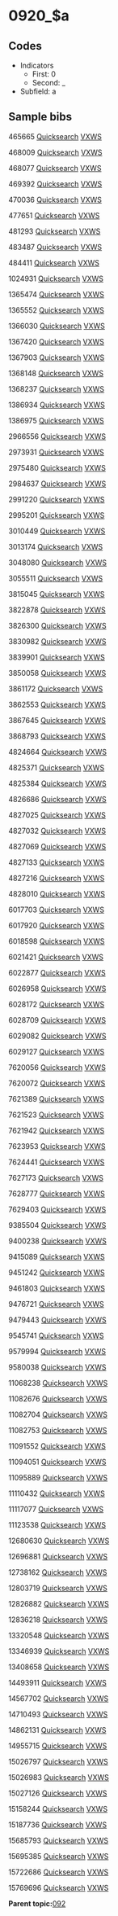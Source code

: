 # 0920\_$a

## Codes

-   Indicators
    -   First: 0
    -   Second: \_
-   Subfield: a

## Sample bibs

465665 [Quicksearch](https://search.library.yale.edu/catalog/465665) [VXWS](http://prodorbis.library.yale.edu:7014/vxws/GetHoldingsService?bibId=465665)

468009 [Quicksearch](https://search.library.yale.edu/catalog/468009) [VXWS](http://prodorbis.library.yale.edu:7014/vxws/GetHoldingsService?bibId=468009)

468077 [Quicksearch](https://search.library.yale.edu/catalog/468077) [VXWS](http://prodorbis.library.yale.edu:7014/vxws/GetHoldingsService?bibId=468077)

469392 [Quicksearch](https://search.library.yale.edu/catalog/469392) [VXWS](http://prodorbis.library.yale.edu:7014/vxws/GetHoldingsService?bibId=469392)

470036 [Quicksearch](https://search.library.yale.edu/catalog/470036) [VXWS](http://prodorbis.library.yale.edu:7014/vxws/GetHoldingsService?bibId=470036)

477651 [Quicksearch](https://search.library.yale.edu/catalog/477651) [VXWS](http://prodorbis.library.yale.edu:7014/vxws/GetHoldingsService?bibId=477651)

481293 [Quicksearch](https://search.library.yale.edu/catalog/481293) [VXWS](http://prodorbis.library.yale.edu:7014/vxws/GetHoldingsService?bibId=481293)

483487 [Quicksearch](https://search.library.yale.edu/catalog/483487) [VXWS](http://prodorbis.library.yale.edu:7014/vxws/GetHoldingsService?bibId=483487)

484411 [Quicksearch](https://search.library.yale.edu/catalog/484411) [VXWS](http://prodorbis.library.yale.edu:7014/vxws/GetHoldingsService?bibId=484411)

1024931 [Quicksearch](https://search.library.yale.edu/catalog/1024931) [VXWS](http://prodorbis.library.yale.edu:7014/vxws/GetHoldingsService?bibId=1024931)

1365474 [Quicksearch](https://search.library.yale.edu/catalog/1365474) [VXWS](http://prodorbis.library.yale.edu:7014/vxws/GetHoldingsService?bibId=1365474)

1365552 [Quicksearch](https://search.library.yale.edu/catalog/1365552) [VXWS](http://prodorbis.library.yale.edu:7014/vxws/GetHoldingsService?bibId=1365552)

1366030 [Quicksearch](https://search.library.yale.edu/catalog/1366030) [VXWS](http://prodorbis.library.yale.edu:7014/vxws/GetHoldingsService?bibId=1366030)

1367420 [Quicksearch](https://search.library.yale.edu/catalog/1367420) [VXWS](http://prodorbis.library.yale.edu:7014/vxws/GetHoldingsService?bibId=1367420)

1367903 [Quicksearch](https://search.library.yale.edu/catalog/1367903) [VXWS](http://prodorbis.library.yale.edu:7014/vxws/GetHoldingsService?bibId=1367903)

1368148 [Quicksearch](https://search.library.yale.edu/catalog/1368148) [VXWS](http://prodorbis.library.yale.edu:7014/vxws/GetHoldingsService?bibId=1368148)

1368237 [Quicksearch](https://search.library.yale.edu/catalog/1368237) [VXWS](http://prodorbis.library.yale.edu:7014/vxws/GetHoldingsService?bibId=1368237)

1386934 [Quicksearch](https://search.library.yale.edu/catalog/1386934) [VXWS](http://prodorbis.library.yale.edu:7014/vxws/GetHoldingsService?bibId=1386934)

1386975 [Quicksearch](https://search.library.yale.edu/catalog/1386975) [VXWS](http://prodorbis.library.yale.edu:7014/vxws/GetHoldingsService?bibId=1386975)

2966556 [Quicksearch](https://search.library.yale.edu/catalog/2966556) [VXWS](http://prodorbis.library.yale.edu:7014/vxws/GetHoldingsService?bibId=2966556)

2973931 [Quicksearch](https://search.library.yale.edu/catalog/2973931) [VXWS](http://prodorbis.library.yale.edu:7014/vxws/GetHoldingsService?bibId=2973931)

2975480 [Quicksearch](https://search.library.yale.edu/catalog/2975480) [VXWS](http://prodorbis.library.yale.edu:7014/vxws/GetHoldingsService?bibId=2975480)

2984637 [Quicksearch](https://search.library.yale.edu/catalog/2984637) [VXWS](http://prodorbis.library.yale.edu:7014/vxws/GetHoldingsService?bibId=2984637)

2991220 [Quicksearch](https://search.library.yale.edu/catalog/2991220) [VXWS](http://prodorbis.library.yale.edu:7014/vxws/GetHoldingsService?bibId=2991220)

2995201 [Quicksearch](https://search.library.yale.edu/catalog/2995201) [VXWS](http://prodorbis.library.yale.edu:7014/vxws/GetHoldingsService?bibId=2995201)

3010449 [Quicksearch](https://search.library.yale.edu/catalog/3010449) [VXWS](http://prodorbis.library.yale.edu:7014/vxws/GetHoldingsService?bibId=3010449)

3013174 [Quicksearch](https://search.library.yale.edu/catalog/3013174) [VXWS](http://prodorbis.library.yale.edu:7014/vxws/GetHoldingsService?bibId=3013174)

3048080 [Quicksearch](https://search.library.yale.edu/catalog/3048080) [VXWS](http://prodorbis.library.yale.edu:7014/vxws/GetHoldingsService?bibId=3048080)

3055511 [Quicksearch](https://search.library.yale.edu/catalog/3055511) [VXWS](http://prodorbis.library.yale.edu:7014/vxws/GetHoldingsService?bibId=3055511)

3815045 [Quicksearch](https://search.library.yale.edu/catalog/3815045) [VXWS](http://prodorbis.library.yale.edu:7014/vxws/GetHoldingsService?bibId=3815045)

3822878 [Quicksearch](https://search.library.yale.edu/catalog/3822878) [VXWS](http://prodorbis.library.yale.edu:7014/vxws/GetHoldingsService?bibId=3822878)

3826300 [Quicksearch](https://search.library.yale.edu/catalog/3826300) [VXWS](http://prodorbis.library.yale.edu:7014/vxws/GetHoldingsService?bibId=3826300)

3830982 [Quicksearch](https://search.library.yale.edu/catalog/3830982) [VXWS](http://prodorbis.library.yale.edu:7014/vxws/GetHoldingsService?bibId=3830982)

3839901 [Quicksearch](https://search.library.yale.edu/catalog/3839901) [VXWS](http://prodorbis.library.yale.edu:7014/vxws/GetHoldingsService?bibId=3839901)

3850058 [Quicksearch](https://search.library.yale.edu/catalog/3850058) [VXWS](http://prodorbis.library.yale.edu:7014/vxws/GetHoldingsService?bibId=3850058)

3861172 [Quicksearch](https://search.library.yale.edu/catalog/3861172) [VXWS](http://prodorbis.library.yale.edu:7014/vxws/GetHoldingsService?bibId=3861172)

3862553 [Quicksearch](https://search.library.yale.edu/catalog/3862553) [VXWS](http://prodorbis.library.yale.edu:7014/vxws/GetHoldingsService?bibId=3862553)

3867645 [Quicksearch](https://search.library.yale.edu/catalog/3867645) [VXWS](http://prodorbis.library.yale.edu:7014/vxws/GetHoldingsService?bibId=3867645)

3868793 [Quicksearch](https://search.library.yale.edu/catalog/3868793) [VXWS](http://prodorbis.library.yale.edu:7014/vxws/GetHoldingsService?bibId=3868793)

4824664 [Quicksearch](https://search.library.yale.edu/catalog/4824664) [VXWS](http://prodorbis.library.yale.edu:7014/vxws/GetHoldingsService?bibId=4824664)

4825371 [Quicksearch](https://search.library.yale.edu/catalog/4825371) [VXWS](http://prodorbis.library.yale.edu:7014/vxws/GetHoldingsService?bibId=4825371)

4825384 [Quicksearch](https://search.library.yale.edu/catalog/4825384) [VXWS](http://prodorbis.library.yale.edu:7014/vxws/GetHoldingsService?bibId=4825384)

4826686 [Quicksearch](https://search.library.yale.edu/catalog/4826686) [VXWS](http://prodorbis.library.yale.edu:7014/vxws/GetHoldingsService?bibId=4826686)

4827025 [Quicksearch](https://search.library.yale.edu/catalog/4827025) [VXWS](http://prodorbis.library.yale.edu:7014/vxws/GetHoldingsService?bibId=4827025)

4827032 [Quicksearch](https://search.library.yale.edu/catalog/4827032) [VXWS](http://prodorbis.library.yale.edu:7014/vxws/GetHoldingsService?bibId=4827032)

4827069 [Quicksearch](https://search.library.yale.edu/catalog/4827069) [VXWS](http://prodorbis.library.yale.edu:7014/vxws/GetHoldingsService?bibId=4827069)

4827133 [Quicksearch](https://search.library.yale.edu/catalog/4827133) [VXWS](http://prodorbis.library.yale.edu:7014/vxws/GetHoldingsService?bibId=4827133)

4827216 [Quicksearch](https://search.library.yale.edu/catalog/4827216) [VXWS](http://prodorbis.library.yale.edu:7014/vxws/GetHoldingsService?bibId=4827216)

4828010 [Quicksearch](https://search.library.yale.edu/catalog/4828010) [VXWS](http://prodorbis.library.yale.edu:7014/vxws/GetHoldingsService?bibId=4828010)

6017703 [Quicksearch](https://search.library.yale.edu/catalog/6017703) [VXWS](http://prodorbis.library.yale.edu:7014/vxws/GetHoldingsService?bibId=6017703)

6017920 [Quicksearch](https://search.library.yale.edu/catalog/6017920) [VXWS](http://prodorbis.library.yale.edu:7014/vxws/GetHoldingsService?bibId=6017920)

6018598 [Quicksearch](https://search.library.yale.edu/catalog/6018598) [VXWS](http://prodorbis.library.yale.edu:7014/vxws/GetHoldingsService?bibId=6018598)

6021421 [Quicksearch](https://search.library.yale.edu/catalog/6021421) [VXWS](http://prodorbis.library.yale.edu:7014/vxws/GetHoldingsService?bibId=6021421)

6022877 [Quicksearch](https://search.library.yale.edu/catalog/6022877) [VXWS](http://prodorbis.library.yale.edu:7014/vxws/GetHoldingsService?bibId=6022877)

6026958 [Quicksearch](https://search.library.yale.edu/catalog/6026958) [VXWS](http://prodorbis.library.yale.edu:7014/vxws/GetHoldingsService?bibId=6026958)

6028172 [Quicksearch](https://search.library.yale.edu/catalog/6028172) [VXWS](http://prodorbis.library.yale.edu:7014/vxws/GetHoldingsService?bibId=6028172)

6028709 [Quicksearch](https://search.library.yale.edu/catalog/6028709) [VXWS](http://prodorbis.library.yale.edu:7014/vxws/GetHoldingsService?bibId=6028709)

6029082 [Quicksearch](https://search.library.yale.edu/catalog/6029082) [VXWS](http://prodorbis.library.yale.edu:7014/vxws/GetHoldingsService?bibId=6029082)

6029127 [Quicksearch](https://search.library.yale.edu/catalog/6029127) [VXWS](http://prodorbis.library.yale.edu:7014/vxws/GetHoldingsService?bibId=6029127)

7620056 [Quicksearch](https://search.library.yale.edu/catalog/7620056) [VXWS](http://prodorbis.library.yale.edu:7014/vxws/GetHoldingsService?bibId=7620056)

7620072 [Quicksearch](https://search.library.yale.edu/catalog/7620072) [VXWS](http://prodorbis.library.yale.edu:7014/vxws/GetHoldingsService?bibId=7620072)

7621389 [Quicksearch](https://search.library.yale.edu/catalog/7621389) [VXWS](http://prodorbis.library.yale.edu:7014/vxws/GetHoldingsService?bibId=7621389)

7621523 [Quicksearch](https://search.library.yale.edu/catalog/7621523) [VXWS](http://prodorbis.library.yale.edu:7014/vxws/GetHoldingsService?bibId=7621523)

7621942 [Quicksearch](https://search.library.yale.edu/catalog/7621942) [VXWS](http://prodorbis.library.yale.edu:7014/vxws/GetHoldingsService?bibId=7621942)

7623953 [Quicksearch](https://search.library.yale.edu/catalog/7623953) [VXWS](http://prodorbis.library.yale.edu:7014/vxws/GetHoldingsService?bibId=7623953)

7624441 [Quicksearch](https://search.library.yale.edu/catalog/7624441) [VXWS](http://prodorbis.library.yale.edu:7014/vxws/GetHoldingsService?bibId=7624441)

7627173 [Quicksearch](https://search.library.yale.edu/catalog/7627173) [VXWS](http://prodorbis.library.yale.edu:7014/vxws/GetHoldingsService?bibId=7627173)

7628777 [Quicksearch](https://search.library.yale.edu/catalog/7628777) [VXWS](http://prodorbis.library.yale.edu:7014/vxws/GetHoldingsService?bibId=7628777)

7629403 [Quicksearch](https://search.library.yale.edu/catalog/7629403) [VXWS](http://prodorbis.library.yale.edu:7014/vxws/GetHoldingsService?bibId=7629403)

9385504 [Quicksearch](https://search.library.yale.edu/catalog/9385504) [VXWS](http://prodorbis.library.yale.edu:7014/vxws/GetHoldingsService?bibId=9385504)

9400238 [Quicksearch](https://search.library.yale.edu/catalog/9400238) [VXWS](http://prodorbis.library.yale.edu:7014/vxws/GetHoldingsService?bibId=9400238)

9415089 [Quicksearch](https://search.library.yale.edu/catalog/9415089) [VXWS](http://prodorbis.library.yale.edu:7014/vxws/GetHoldingsService?bibId=9415089)

9451242 [Quicksearch](https://search.library.yale.edu/catalog/9451242) [VXWS](http://prodorbis.library.yale.edu:7014/vxws/GetHoldingsService?bibId=9451242)

9461803 [Quicksearch](https://search.library.yale.edu/catalog/9461803) [VXWS](http://prodorbis.library.yale.edu:7014/vxws/GetHoldingsService?bibId=9461803)

9476721 [Quicksearch](https://search.library.yale.edu/catalog/9476721) [VXWS](http://prodorbis.library.yale.edu:7014/vxws/GetHoldingsService?bibId=9476721)

9479443 [Quicksearch](https://search.library.yale.edu/catalog/9479443) [VXWS](http://prodorbis.library.yale.edu:7014/vxws/GetHoldingsService?bibId=9479443)

9545741 [Quicksearch](https://search.library.yale.edu/catalog/9545741) [VXWS](http://prodorbis.library.yale.edu:7014/vxws/GetHoldingsService?bibId=9545741)

9579994 [Quicksearch](https://search.library.yale.edu/catalog/9579994) [VXWS](http://prodorbis.library.yale.edu:7014/vxws/GetHoldingsService?bibId=9579994)

9580038 [Quicksearch](https://search.library.yale.edu/catalog/9580038) [VXWS](http://prodorbis.library.yale.edu:7014/vxws/GetHoldingsService?bibId=9580038)

11068238 [Quicksearch](https://search.library.yale.edu/catalog/11068238) [VXWS](http://prodorbis.library.yale.edu:7014/vxws/GetHoldingsService?bibId=11068238)

11082676 [Quicksearch](https://search.library.yale.edu/catalog/11082676) [VXWS](http://prodorbis.library.yale.edu:7014/vxws/GetHoldingsService?bibId=11082676)

11082704 [Quicksearch](https://search.library.yale.edu/catalog/11082704) [VXWS](http://prodorbis.library.yale.edu:7014/vxws/GetHoldingsService?bibId=11082704)

11082753 [Quicksearch](https://search.library.yale.edu/catalog/11082753) [VXWS](http://prodorbis.library.yale.edu:7014/vxws/GetHoldingsService?bibId=11082753)

11091552 [Quicksearch](https://search.library.yale.edu/catalog/11091552) [VXWS](http://prodorbis.library.yale.edu:7014/vxws/GetHoldingsService?bibId=11091552)

11094051 [Quicksearch](https://search.library.yale.edu/catalog/11094051) [VXWS](http://prodorbis.library.yale.edu:7014/vxws/GetHoldingsService?bibId=11094051)

11095889 [Quicksearch](https://search.library.yale.edu/catalog/11095889) [VXWS](http://prodorbis.library.yale.edu:7014/vxws/GetHoldingsService?bibId=11095889)

11110432 [Quicksearch](https://search.library.yale.edu/catalog/11110432) [VXWS](http://prodorbis.library.yale.edu:7014/vxws/GetHoldingsService?bibId=11110432)

11117077 [Quicksearch](https://search.library.yale.edu/catalog/11117077) [VXWS](http://prodorbis.library.yale.edu:7014/vxws/GetHoldingsService?bibId=11117077)

11123538 [Quicksearch](https://search.library.yale.edu/catalog/11123538) [VXWS](http://prodorbis.library.yale.edu:7014/vxws/GetHoldingsService?bibId=11123538)

12680630 [Quicksearch](https://search.library.yale.edu/catalog/12680630) [VXWS](http://prodorbis.library.yale.edu:7014/vxws/GetHoldingsService?bibId=12680630)

12696881 [Quicksearch](https://search.library.yale.edu/catalog/12696881) [VXWS](http://prodorbis.library.yale.edu:7014/vxws/GetHoldingsService?bibId=12696881)

12738162 [Quicksearch](https://search.library.yale.edu/catalog/12738162) [VXWS](http://prodorbis.library.yale.edu:7014/vxws/GetHoldingsService?bibId=12738162)

12803719 [Quicksearch](https://search.library.yale.edu/catalog/12803719) [VXWS](http://prodorbis.library.yale.edu:7014/vxws/GetHoldingsService?bibId=12803719)

12826882 [Quicksearch](https://search.library.yale.edu/catalog/12826882) [VXWS](http://prodorbis.library.yale.edu:7014/vxws/GetHoldingsService?bibId=12826882)

12836218 [Quicksearch](https://search.library.yale.edu/catalog/12836218) [VXWS](http://prodorbis.library.yale.edu:7014/vxws/GetHoldingsService?bibId=12836218)

13320548 [Quicksearch](https://search.library.yale.edu/catalog/13320548) [VXWS](http://prodorbis.library.yale.edu:7014/vxws/GetHoldingsService?bibId=13320548)

13346939 [Quicksearch](https://search.library.yale.edu/catalog/13346939) [VXWS](http://prodorbis.library.yale.edu:7014/vxws/GetHoldingsService?bibId=13346939)

13408658 [Quicksearch](https://search.library.yale.edu/catalog/13408658) [VXWS](http://prodorbis.library.yale.edu:7014/vxws/GetHoldingsService?bibId=13408658)

14493911 [Quicksearch](https://search.library.yale.edu/catalog/14493911) [VXWS](http://prodorbis.library.yale.edu:7014/vxws/GetHoldingsService?bibId=14493911)

14567702 [Quicksearch](https://search.library.yale.edu/catalog/14567702) [VXWS](http://prodorbis.library.yale.edu:7014/vxws/GetHoldingsService?bibId=14567702)

14710493 [Quicksearch](https://search.library.yale.edu/catalog/14710493) [VXWS](http://prodorbis.library.yale.edu:7014/vxws/GetHoldingsService?bibId=14710493)

14862131 [Quicksearch](https://search.library.yale.edu/catalog/14862131) [VXWS](http://prodorbis.library.yale.edu:7014/vxws/GetHoldingsService?bibId=14862131)

14955715 [Quicksearch](https://search.library.yale.edu/catalog/14955715) [VXWS](http://prodorbis.library.yale.edu:7014/vxws/GetHoldingsService?bibId=14955715)

15026797 [Quicksearch](https://search.library.yale.edu/catalog/15026797) [VXWS](http://prodorbis.library.yale.edu:7014/vxws/GetHoldingsService?bibId=15026797)

15026983 [Quicksearch](https://search.library.yale.edu/catalog/15026983) [VXWS](http://prodorbis.library.yale.edu:7014/vxws/GetHoldingsService?bibId=15026983)

15027126 [Quicksearch](https://search.library.yale.edu/catalog/15027126) [VXWS](http://prodorbis.library.yale.edu:7014/vxws/GetHoldingsService?bibId=15027126)

15158244 [Quicksearch](https://search.library.yale.edu/catalog/15158244) [VXWS](http://prodorbis.library.yale.edu:7014/vxws/GetHoldingsService?bibId=15158244)

15187736 [Quicksearch](https://search.library.yale.edu/catalog/15187736) [VXWS](http://prodorbis.library.yale.edu:7014/vxws/GetHoldingsService?bibId=15187736)

15685793 [Quicksearch](https://search.library.yale.edu/catalog/15685793) [VXWS](http://prodorbis.library.yale.edu:7014/vxws/GetHoldingsService?bibId=15685793)

15695385 [Quicksearch](https://search.library.yale.edu/catalog/15695385) [VXWS](http://prodorbis.library.yale.edu:7014/vxws/GetHoldingsService?bibId=15695385)

15722686 [Quicksearch](https://search.library.yale.edu/catalog/15722686) [VXWS](http://prodorbis.library.yale.edu:7014/vxws/GetHoldingsService?bibId=15722686)

15769696 [Quicksearch](https://search.library.yale.edu/catalog/15769696) [VXWS](http://prodorbis.library.yale.edu:7014/vxws/GetHoldingsService?bibId=15769696)

**Parent topic:**[092](../../tags/092/092.md)

